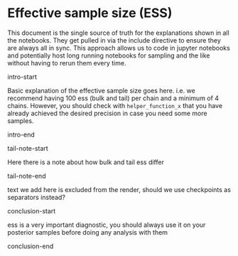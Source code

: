 # Effective sample size (ESS)
This document is the single source of truth for the explanations
shown in all the notebooks. They get pulled in via the
include directive to ensure they are always all in sync.
This approach allows us to code in jupyter notebooks and
potentially host long running notebooks for sampling and
the like without having to rerun them every time.


intro-start

Basic explanation of the effective sample size goes here.
i.e. we recommend having 100 ess (bulk and tail) per chain
and a minimum of 4 chains.
However, you should check with `helper_function_x` that you have
already achieved the desired precision in case you need some
more samples.

intro-end

tail-note-start

Here there is a note about how bulk and tail ess differ

tail-note-end

text we add here is excluded from the render, should we use checkpoints as separators instead?

conclusion-start

ess is a very important diagnostic, you should always use it on your posterior samples
before doing any analysis with them

conclusion-end
